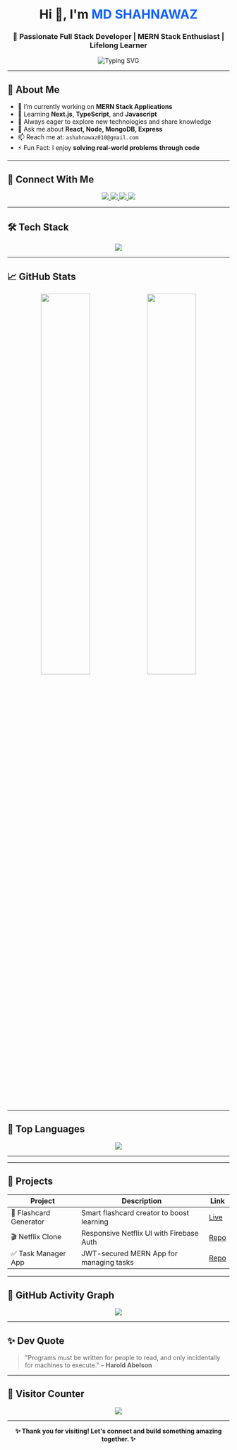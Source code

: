 <!-- GitHub Profile README for MD SHAHNAWAZ -->

<h1 align="center">Hi 👋, I'm <span style="color:#0f62fe;">MD SHAHNAWAZ</span></h1>
<h3 align="center">🚀 Passionate Full Stack Developer | MERN Stack Enthusiast | Lifelong Learner</h3>

<p align="center">
  <img src="https://readme-typing-svg.demolab.com?font=Fira+Code&size=22&pause=1000&center=true&vCenter=true&width=500&lines=Welcome+to+my+GitHub!;Full+Stack+Developer;leetcode+solver;Let's+Build+Awesome+Projects+Together!" alt="Typing SVG" />
</p>

---

## 🌟 About Me

- 🔭 I’m currently working on **MERN Stack Applications**
- 🌱 Learning **Next.js**, **TypeScript**, and **Javascript**
- 🧠 Always eager to explore new technologies and share knowledge
- 💬 Ask me about **React, Node, MongoDB, Express**
- 📫 Reach me at: `ashahnawaz010@gmail.com`
- ⚡ Fun Fact: I enjoy **solving real-world problems through code**

---

## 🔗 Connect With Me

<p align="center">
  <a href="https://www.linkedin.com/in/mdsahnawaz24/" target="_blank">
    <img src="https://img.shields.io/badge/LinkedIn-blue?style=for-the-badge&logo=linkedin&logoColor=white" />
  </a>
  <a href="mailto:ashahnawaz010@gmail.com">
    <img src="https://img.shields.io/badge/Gmail-D14836?style=for-the-badge&logo=gmail&logoColor=white" />
  </a>
  <a href="https://www.shahnawaz.tech/" target="_blank">
    <img src="https://img.shields.io/badge/Portfolio-000000?style=for-the-badge&logo=firefox&logoColor=white" />
  </a>
  <a href="https://github.com/Shahnawaz1967">
    <img src="https://img.shields.io/badge/GitHub-100000?style=for-the-badge&logo=github&logoColor=white" />
  </a>
</p>

---

## 🛠️ Tech Stack

<p align="center">
  <img src="https://skillicons.dev/icons?i=html,css,javascript,typescript,react,next,nodejs,express,mongodb,mysql,tailwind,bootstrap,redux,git,github,aws,s3,ec2,vscode,vercel,postman,figma" />
</p>

---

## 📈 GitHub Stats

<p align="center">
  <img width="47%" src="https://github-readme-stats.vercel.app/api?username=your-github-username&show_icons=true&theme=radical" />
  <img width="47%" src="https://github-readme-streak-stats.herokuapp.com/?user=your-github-username&theme=radical" />
</p>

---

## 🧠 Top Languages

<p align="center">
  <img src="https://github-readme-stats.vercel.app/api/top-langs/?username=your-github-username&layout=compact&theme=radical" />
</p>

---

---

## 🚀 Projects

| Project | Description | Link |
|--------|-------------|------|
| 🚀 Flashcard Generator | Smart flashcard creator to boost learning | [Live](https://your-flashcard-app.com) |
| 🎬 Netflix Clone | Responsive Netflix UI with Firebase Auth | [Repo](https://github.com/your-github-username/netflix-clone) |
| ✅ Task Manager App | JWT-secured MERN App for managing tasks | [Repo](https://github.com/your-github-username/task-manager) |

---

## 📅 GitHub Activity Graph

<p align="center">
  <img src="https://github-readme-activity-graph.vercel.app/graph?username=your-github-username&theme=github-compact" />
</p>

---

## ✨ Dev Quote

> "Programs must be written for people to read, and only incidentally for machines to execute." – **Harold Abelson**

---

## 📍 Visitor Counter

<p align="center">
  <img src="https://komarev.com/ghpvc/?username=your-github-username&style=flat-square&color=blue" />
</p>

---

<p align="center">
  <b>✨ Thank you for visiting! Let's connect and build something amazing together. ✨</b>
</p>

